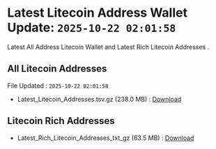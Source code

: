 # Latest Litecoin Address Wallet Update: `2025-10-22 02:01:58`

Latest All Address Litecoin Wallet and Latest Rich Litecoin Addresses .

## All Litecoin Addresses

File Updated : `2025-10-22 02:01:58`

- Latest_Litecoin_Addresses.tsv.gz (238.0 MB) : [Download](https://github.com/Pymmdrza/Rich-Address-Wallet/releases/tag/Litecoin)

## Litecoin Rich Addresses

- Latest_Rich_Litecoin_Addresses_txt_gz (63.5 MB) : [Download](https://github.com/Pymmdrza/Rich-Address-Wallet/releases/tag/Litecoin)
